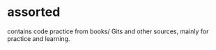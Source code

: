 # assorted
contains code practice from books/ Gits and other sources, mainly for practice and learning.
